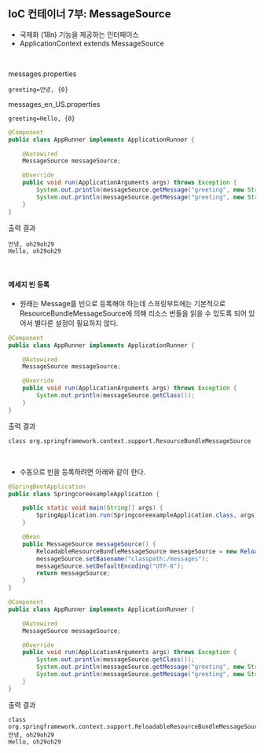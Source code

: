 ## IoC 컨테이너 7부: MessageSource

* 국제화 (18n) 기능을 제공하는 인터페이스
* ApplicationContext extends MessageSource

<br>

messages.properties
```properties
greeting=안녕, {0}
```

messages_en_US.properties
```properties
greeting=Hello, {0}
```

```java
@Component
public class AppRunner implements ApplicationRunner {

    @Autowired
    MessageSource messageSource;

    @Override
    public void run(ApplicationArguments args) throws Exception {
        System.out.println(messageSource.getMessage("greeting", new String[]{"oh29oh29"}, Locale.getDefault()));
        System.out.println(messageSource.getMessage("greeting", new String[]{"oh29oh29"}, Locale.US));
    }
}
```

출력 결과
```text
안녕, oh29oh29
Hello, oh29oh29
```

<br>

#### 메세지 빈 등록

* 원래는 Message를 빈으로 등록해야 하는데 스프링부트에는 기본적으로 ResourceBundleMessageSource에 의해 리소스 번들을 읽을 수 있도록 되어 있어서 별다른 설정이 필요하지 않다.

```java
@Component
public class AppRunner implements ApplicationRunner {

    @Autowired
    MessageSource messageSource;

    @Override
    public void run(ApplicationArguments args) throws Exception {
        System.out.println(messageSource.getClass());
    }
}
```

출력 결과
```text
class org.springframework.context.support.ResourceBundleMessageSource
```

<br>

* 수동으로 빈을 등록하려면 아래와 같이 한다.

```java
@SpringBootApplication
public class SpringcoreexampleApplication {

    public static void main(String[] args) {
        SpringApplication.run(SpringcoreexampleApplication.class, args);
    }

    @Bean
    public MessageSource messageSource() {
        ReloadableResourceBundleMessageSource messageSource = new ReloadableResourceBundleMessageSource();
        messageSource.setBasename("classpath:/messages");
        messageSource.setDefaultEncoding("UTF-8");
        return messageSource;
    }
}
```
```java
@Component
public class AppRunner implements ApplicationRunner {

    @Autowired
    MessageSource messageSource;

    @Override
    public void run(ApplicationArguments args) throws Exception {
        System.out.println(messageSource.getClass());
        System.out.println(messageSource.getMessage("greeting", new String[]{"oh29oh29"}, Locale.getDefault()));
        System.out.println(messageSource.getMessage("greeting", new String[]{"oh29oh29"}, Locale.US));
    }
}
```

출력 결과
```text
class org.springframework.context.support.ReloadableResourceBundleMessageSource
안녕, oh29oh29
Hello, oh29oh29
```
